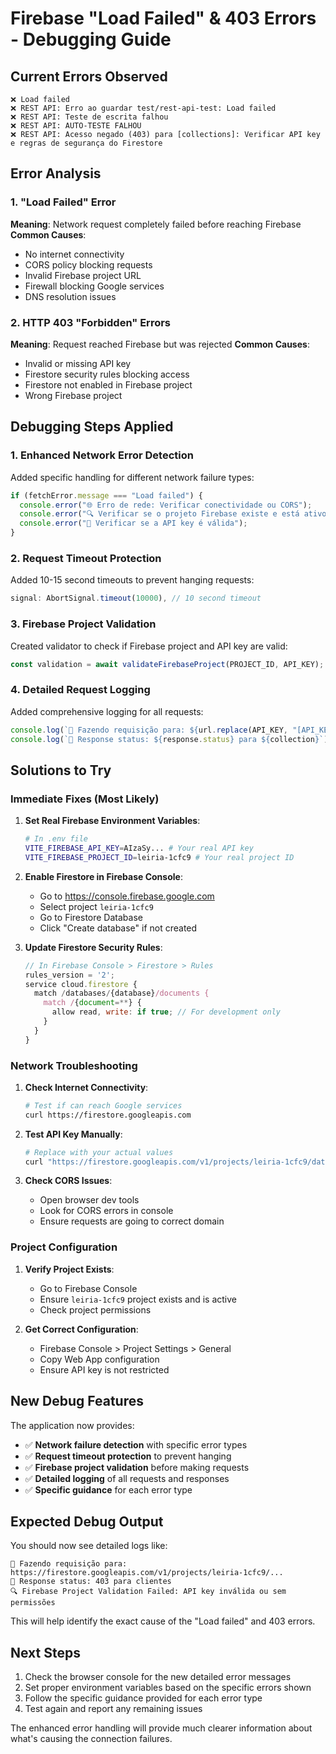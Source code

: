 # Firebase "Load Failed" & 403 Errors - Debugging Guide

## Current Errors Observed

```
❌ Load failed
❌ REST API: Erro ao guardar test/rest-api-test: Load failed
❌ REST API: Teste de escrita falhou
❌ REST API: AUTO-TESTE FALHOU
❌ REST API: Acesso negado (403) para [collections]: Verificar API key e regras de segurança do Firestore
```

## Error Analysis

### 1. "Load Failed" Error

**Meaning**: Network request completely failed before reaching Firebase
**Common Causes**:

- No internet connectivity
- CORS policy blocking requests
- Invalid Firebase project URL
- Firewall blocking Google services
- DNS resolution issues

### 2. HTTP 403 "Forbidden" Errors

**Meaning**: Request reached Firebase but was rejected
**Common Causes**:

- Invalid or missing API key
- Firestore security rules blocking access
- Firestore not enabled in Firebase project
- Wrong Firebase project

## Debugging Steps Applied

### 1. Enhanced Network Error Detection

Added specific handling for different network failure types:

```typescript
if (fetchError.message === "Load failed") {
  console.error("🌐 Erro de rede: Verificar conectividade ou CORS");
  console.error("🔍 Verificar se o projeto Firebase existe e está ativo");
  console.error("🔑 Verificar se a API key é válida");
}
```

### 2. Request Timeout Protection

Added 10-15 second timeouts to prevent hanging requests:

```typescript
signal: AbortSignal.timeout(10000), // 10 second timeout
```

### 3. Firebase Project Validation

Created validator to check if Firebase project and API key are valid:

```typescript
const validation = await validateFirebaseProject(PROJECT_ID, API_KEY);
```

### 4. Detailed Request Logging

Added comprehensive logging for all requests:

```typescript
console.log(`🚀 Fazendo requisição para: ${url.replace(API_KEY, "[API_KEY]")}`);
console.log(`📝 Response status: ${response.status} para ${collection}`);
```

## Solutions to Try

### Immediate Fixes (Most Likely)

1. **Set Real Firebase Environment Variables**:

   ```bash
   # In .env file
   VITE_FIREBASE_API_KEY=AIzaSy... # Your real API key
   VITE_FIREBASE_PROJECT_ID=leiria-1cfc9 # Your real project ID
   ```

2. **Enable Firestore in Firebase Console**:

   - Go to https://console.firebase.google.com
   - Select project `leiria-1cfc9`
   - Go to Firestore Database
   - Click "Create database" if not created

3. **Update Firestore Security Rules**:
   ```javascript
   // In Firebase Console > Firestore > Rules
   rules_version = '2';
   service cloud.firestore {
     match /databases/{database}/documents {
       match /{document=**} {
         allow read, write: if true; // For development only
       }
     }
   }
   ```

### Network Troubleshooting

1. **Check Internet Connectivity**:

   ```bash
   # Test if can reach Google services
   curl https://firestore.googleapis.com
   ```

2. **Test API Key Manually**:

   ```bash
   # Replace with your actual values
   curl "https://firestore.googleapis.com/v1/projects/leiria-1cfc9/databases/(default)/documents?key=YOUR_API_KEY"
   ```

3. **Check CORS Issues**:
   - Open browser dev tools
   - Look for CORS errors in console
   - Ensure requests are going to correct domain

### Project Configuration

1. **Verify Project Exists**:

   - Go to Firebase Console
   - Ensure `leiria-1cfc9` project exists and is active
   - Check project permissions

2. **Get Correct Configuration**:
   - Firebase Console > Project Settings > General
   - Copy Web App configuration
   - Ensure API key is not restricted

## New Debug Features

The application now provides:

- ✅ **Network failure detection** with specific error types
- ✅ **Request timeout protection** to prevent hanging
- ✅ **Firebase project validation** before making requests
- ✅ **Detailed logging** of all requests and responses
- ✅ **Specific guidance** for each error type

## Expected Debug Output

You should now see detailed logs like:

```
🚀 Fazendo requisição para: https://firestore.googleapis.com/v1/projects/leiria-1cfc9/...
📝 Response status: 403 para clientes
🔍 Firebase Project Validation Failed: API key inválida ou sem permissões
```

This will help identify the exact cause of the "Load failed" and 403 errors.

## Next Steps

1. Check the browser console for the new detailed error messages
2. Set proper environment variables based on the specific errors shown
3. Follow the specific guidance provided for each error type
4. Test again and report any remaining issues

The enhanced error handling will provide much clearer information about what's causing the connection failures.
